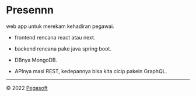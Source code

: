 # Presennn

web app untuk merekam kehadiran pegawai.

- frontend rencana react atau next.

- backend rencana pake java spring boot.

- DBnya MongoDB.

- APInya masi REST, kedepannya bisa kita cicip pakein GraphQL.

---
© 2022 [Pegasoft](https://github.com/Pegasoft-co)
